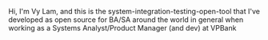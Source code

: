 Hi, I'm Vy Lam, and this is the system-integration-testing-open-tool that I've developed as open source for BA/SA around the world in general when working as a Systems Analyst/Product Manager (and dev) at VPBank
